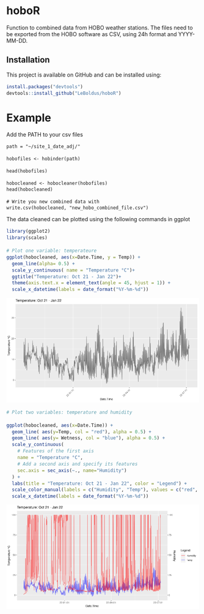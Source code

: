 # hoboR
Function to combined data from HOBO weather stations.
The files need to be exported from the HOBO software as CSV, using 24h format and YYYY-MM-DD.


## Installation

This project is available on GitHub and can be installed using:

``` r
install.packages("devtools")
devtools::install_github("LeBoldus/hoboR")
```

# Example
Add the PATH to your csv files  
```
path = "~/site_1_date_adj/"

hobofiles <- hobinder(path)

head(hobofiles)

hobocleaned <- hobocleaner(hobofiles)
head(hobocleaned)

# Write you new combined data with
write.csv(hobocleaned, "new_hobo_combined_file.csv")
```

The data cleaned can be plotted using the following commands in ggplot
```R
library(ggplot2)
library(scales)

# Plot one variable: temperateure
ggplot(hobocleaned, aes(x=Date.Time, y = Temp)) +
  geom_line(alpha= 0.5) +
  scale_y_continuous( name = "Temperature °C")+
  ggtitle("Temperature: Oct 21 - Jan 22")+
  theme(axis.text.x = element_text(angle = 45, hjust = 1)) +
  scale_x_datetime(labels = date_format("%Y-%m-%d"))

```
![hobo plot 1 variable](https://github.com/LeBoldus-Lab/hoboR/blob/main/figs/hobo_one_var.png)


```R
# Plot two variables: temperature and humidity

ggplot(hobocleaned, aes(x=Date.Time)) +
  geom_line( aes(y=Temp, col = "red"), alpha = 0.5) + 
  geom_line( aes(y= Wetness, col = "blue"), alpha = 0.5) + 
  scale_y_continuous(
    # Features of the first axis
    name = "Temperature °C",
    # Add a second axis and specify its features
    sec.axis = sec_axis(~., name="Humidity")
  ) +
  labs(title = "Temperature: Oct 21 - Jan 22", color = "Legend") +
  scale_color_manual(labels = c("Humidity", "Temp"), values = c("red", "blue")) +
  scale_x_datetime(labels = date_format("%Y-%m-%d"))
```
![hobo plot 2 variable](https://github.com/LeBoldus-Lab/hoboR/blob/main/figs/hobo_two_vars.png)
